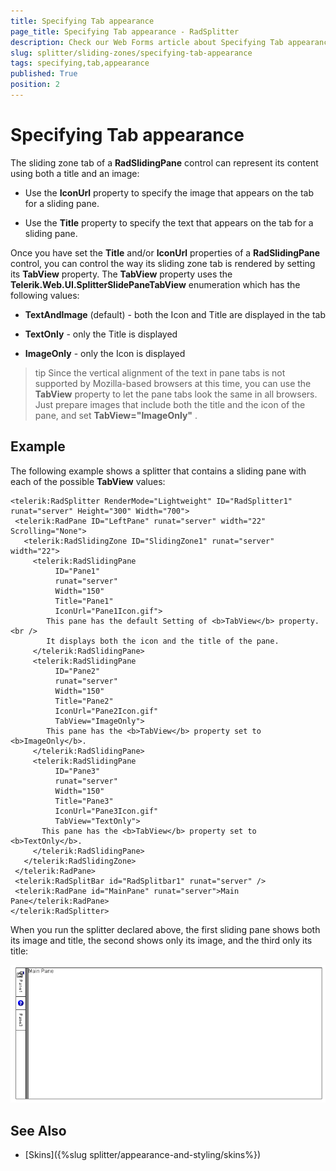 ```yaml
---
title: Specifying Tab appearance
page_title: Specifying Tab appearance - RadSplitter
description: Check our Web Forms article about Specifying Tab appearance.
slug: splitter/sliding-zones/specifying-tab-appearance
tags: specifying,tab,appearance
published: True
position: 2
---
```


# Specifying Tab appearance

The sliding zone tab of a **RadSlidingPane** control can represent its content using both a title and an image:

* Use the **IconUrl** property to specify the image that appears on the tab for a sliding pane.

* Use the **Title** property to specify the text that appears on the tab for a sliding pane.

Once you have set the **Title** and/or **IconUrl** properties of a **RadSlidingPane** control, you can control the way its sliding zone tab is rendered by setting its **TabView** property. The **TabView** property uses the **Telerik.Web.UI.SplitterSlidePaneTabView** enumeration which has the following values:

* **TextAndImage** (default) - both the Icon and Title are displayed in the tab

* **TextOnly** - only the Title is displayed

* **ImageOnly** - only the Icon is displayed

>tip Since the vertical alignment of the text in pane tabs is not supported by Mozilla-based browsers at this time, you can use the **TabView** property to let the pane tabs look the same in all browsers. Just prepare images that include both the title and the icon of the pane, and set **TabView="ImageOnly"** .

## Example

The following example shows a splitter that contains a sliding pane with each of the possible **TabView** values:

````ASP.NET
<telerik:RadSplitter RenderMode="Lightweight" ID="RadSplitter1" runat="server" Height="300" Width="700">
 <telerik:RadPane ID="LeftPane" runat="server" width="22" Scrolling="None">
   <telerik:RadSlidingZone ID="SlidingZone1" runat="server" width="22">
	 <telerik:RadSlidingPane
		  ID="Pane1"
		  runat="server"
		  Width="150"
		  Title="Pane1"
		  IconUrl="Pane1Icon.gif">
		This pane has the default Setting of <b>TabView</b> property.<br />
		It displays both the icon and the title of the pane.
	 </telerik:RadSlidingPane>
	 <telerik:RadSlidingPane
		  ID="Pane2"
		  runat="server"
		  Width="150"  
		  Title="Pane2"
		  IconUrl="Pane2Icon.gif"
		  TabView="ImageOnly">
		This pane has the <b>TabView</b> property set to <b>ImageOnly</b>.
	 </telerik:RadSlidingPane>
	 <telerik:RadSlidingPane
		  ID="Pane3"
		  runat="server"
		  Width="150"
		  Title="Pane3"
		  IconUrl="Pane3Icon.gif"
		  TabView="TextOnly">
	   This pane has the <b>TabView</b> property set to <b>TextOnly</b>.
	 </telerik:RadSlidingPane>
   </telerik:RadSlidingZone>
 </telerik:RadPane>
 <telerik:RadSplitBar id="RadSplitbar1" runat="server" />
 <telerik:RadPane id="MainPane" runat="server">Main Pane</telerik:RadPane>
</telerik:RadSplitter>			
````

When you run the splitter declared above, the first sliding pane shows both its image and title, the second shows only its image, and the third only its title:

![](images/splitter-tabview.png)

## See Also

 * [Skins]({%slug splitter/appearance-and-styling/skins%})
